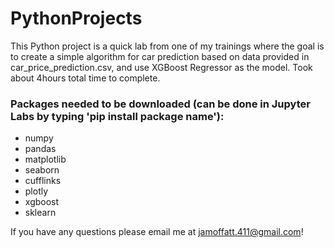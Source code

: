# PythonProjects
This Python project is a quick lab from one of my trainings where the goal is to create a simple algorithm for car prediction based on data provided in car_price_prediction.csv, and use XGBoost Regressor as the model. Took about 4hours total time to complete. 
### Packages needed to be downloaded (can be done in Jupyter Labs by typing 'pip install package name'):
 - numpy
 - pandas
 - matplotlib
 - seaborn
 - cufflinks
 - plotly
 - xgboost
 - sklearn

If you have any questions please email me at jamoffatt.411@gmail.com!
